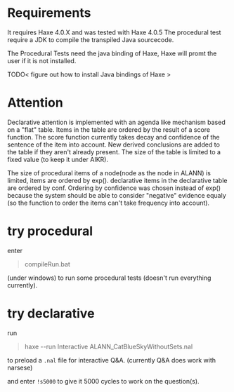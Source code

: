 # Requirements

It requires Haxe 4.0.X and was tested with Haxe 4.0.5
The procedural test require a JDK to compile the transpiled Java sourcecode.

The Procedural Tests need the java binding of Haxe, Haxe will promt the user if it is not installed.

TODO< figure out how to install Java bindings of Haxe >

# Attention

Declarative attention is implemented with an agenda like mechanism based on a "flat" table.  Items in the table are ordered by the result of a score function. The score function currently takes decay and confidence of the sentence of the item into account.
New derived conclusions are added to the table if they aren't already present.
The size of the table is limited to a fixed value (to keep it under AIKR).

The size of procedural items of a node(node as the node in ALANN) is limited, items are ordered by exp().
declarative items in the declarative table are ordered by conf.
Ordering by confidence was chosen instead of exp() because the system should be able to consider "negative" evidence equaly (so the function to order the items can't take frequency into account).

# try procedural

enter
> compileRun.bat

(under windows) to run some procedural tests
(doesn't run everything currently).

# try declarative

run

> haxe --run Interactive ALANN_CatBlueSkyWithoutSets.nal

to preload a `.nal` file for interactive Q&A. 
(currently Q&A does work with narsese)

and enter `!s5000` to give it 5000 cycles to work on the question(s).
